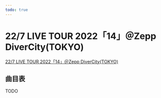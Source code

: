```yaml
---
todo: true
---
```


# 22/7 LIVE TOUR 2022「14」＠Zepp DiverCity(TOKYO)

[22/7 LIVE TOUR 2022「14」＠Zepp DiverCity(TOKYO)](https://www.bilibili.com/video/BV1sS4y1A7yJ)

## 曲目表

TODO